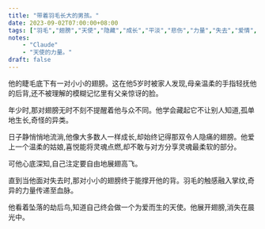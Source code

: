 ```yaml
---
title: "带着羽毛长大的男孩。"
date: 2023-09-02T07:00:00+08:00
tags: ["羽毛","翅膀","天使","隐藏","成长","平淡","悲伤","力量","失去","爱情", "Claude"]
notes:
    - "Claude"
    - "天使的力量。"
draft: false
---
```


他的睫毛底下有一对小小的翅膀。这在他5岁时被家人发现,母亲温柔的手指轻抚他的后背,还不被理解的模糊记忆里有父亲惊讶的脸。

年少时,那对翅膀无时不刻不提醒着他与众不同。他学会藏起它不让别人知道,孤单地生长,奇怪的异类。

日子静悄悄地流淌,他像大多数人一样成长,却始终记得那双令人隐痛的翅膀。他爱上一个温柔的姑娘,喜悦能将灵魂点燃,却不敢与对方分享灵魂最柔软的部分。

可他心底深知,自己注定要自由地展翅高飞。

直到当他面对失去时,那对小小的翅膀终于能撑开他的背。羽毛的触感融入掌纹,奇异的力量传递至血脉。

他看着坠落的劫后鸟,知道自己终会做一个为爱而生的天使。他展开翅膀,消失在晨光中。